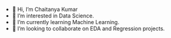 - 👋 Hi, I’m Chaitanya Kumar 
- 👀 I’m interested in Data Science.
- 🌱 I’m currently learning Machine Learning.
- 💞️ I’m looking to collaborate on EDA and Regression projects.


<!---
itscck/itscck is a ✨ special ✨ repository because its `README.md` (this file) appears on your GitHub profile.
You can click the Preview link to take a look at your changes.
--->
